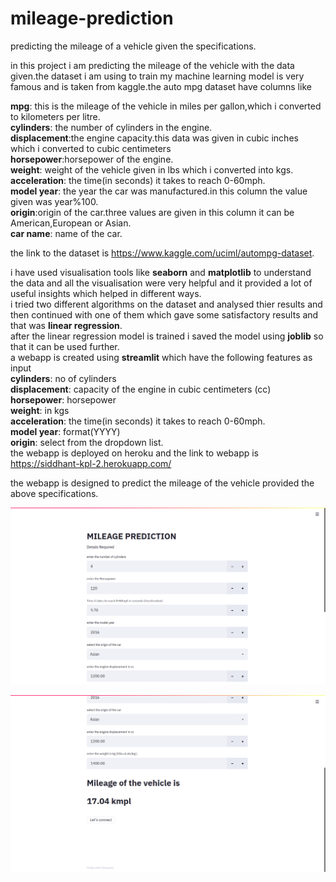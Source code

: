 # mileage-prediction
predicting the mileage of a vehicle given the specifications.

in this project i am predicting the mileage of the vehicle with the data given.the dataset i am using to train my machine learning model is very famous and is taken from kaggle.the auto mpg dataset have columns like 

**mpg**: this is the mileage of the vehicle in miles per gallon,which i converted to kilometers per litre.\
**cylinders**: the number of cylinders in the engine.\
**displacement**:the engine capacity.this data was given in cubic inches which i converted to cubic centimeters\
**horsepower**:horsepower of the engine.\
**weight**: weight of the vehicle given in lbs which i converted into kgs.\
**acceleration**: the time(in seconds) it takes to reach 0-60mph.\
**model year**: the year the car was manufactured.in this column the value given was year%100.\
**origin**:origin of the car.three values are given in this column it can be American,European or Asian.\
**car name**: name of the car.

the link to the dataset is https://www.kaggle.com/uciml/autompg-dataset.

i have used visualisation tools like **seaborn** and **matplotlib** to understand the data and all the visualisation were very helpful and it provided a lot of useful insights which helped in different ways.\
i tried two different algorithms on the dataset and analysed thier results and then continued with one of them which gave some satisfactory results and that was **linear regression**. \
after the linear regression model is trained i saved the model using **joblib** so that it can be used further.\
a webapp is created using **streamlit** which have the following features as input \
**cylinders**:     no of cylinders\
**displacement**:  capacity of the engine in cubic centimeters (cc)\
**horsepower**:    horsepower\
**weight**:        in kgs\
**acceleration**:  the time(in seconds) it takes to reach 0-60mph.\
**model year**:    format(YYYY)\
**origin**:        select from the dropdown list.\
the webapp is deployed on heroku and the link to webapp is https://siddhant-kpl-2.herokuapp.com/ 

the webapp is designed to predict the mileage of the vehicle provided the above specifications.

![screenshot of the webapp](https://github.com/sid26ranjan/mileage-prediction/blob/master/screenshots/Screenshot%20from%202020-07-11%2020-05-34.png)

![screenshot of the webapp](https://github.com/sid26ranjan/mileage-prediction/blob/master/screenshots/Screenshot%20from%202020-07-11%2020-05-41.png)

